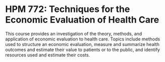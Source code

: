 # HPM 772: Techniques for the Economic Evaluation of Health Care

This course provides an investigation of the theory, methods, and application of economic evaluation to health care. Topics include methods used to structure an economic evaluation, measure and summarize health outcomes and estimate their value to patients or to the public, and identify resources used and estimate their costs.